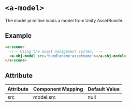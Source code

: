 # `<a-model>`

The model primitive loads a model from Unity AssetBundle.

## Example

```html
<a-scene>
  <!-- Using the asset management system. -->
  <a-obj-model src="bundlename:assetname"></a-obj-model>
</a-scene>
```

## Attribute

| Attribute | Component Mapping | Default Value |
|-----------|-------------------|---------------|
| src       | model.src         | null          |
